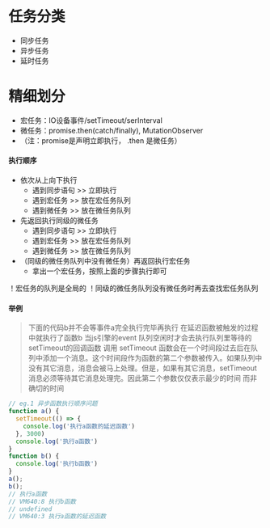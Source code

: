 
# 任务分类

- 同步任务
- 异步任务
- 延时任务

# 精细划分

- 宏任务：IO设备事件/setTimeout/serInterval
- 微任务：promise.then(catch/finally), MutationObserver
- （注：promise是声明立即执行， .then 是微任务）

#### 执行顺序

- 依次从上向下执行
    - 遇到同步语句 >> 立即执行
    - 遇到宏任务 >> 放在宏任务队列
    - 遇到微任务 >> 放在微任务队列
- 先返回执行同级的微任务
    - 遇到同步语句 >> 立即执行
    - 遇到宏任务 >> 放在宏任务队列
    - 遇到微任务 >> 放在微任务队列
- （同级的微任务队列中没有微任务）再返回执行宏任务
    - 拿出一个宏任务，按照上面的步骤执行即可

！宏任务的队列是全局的
！同级的微任务队列没有微任务时再去查找宏任务队列

#### 举例

> 下面的代码b并不会等事件a完全执行完毕再执行
> 在延迟函数被触发的过程中就执行了函数b
> 当js引擎的event 队列空闲时才会去执行队列里等待的setTimeout的回调函数
> 调用 setTimeout 函数会在一个时间段过去后在队列中添加一个消息。这个时间段作为函数的第二个参数被传入。如果队列中没有其它消息，消息会被马上处理。但是，如果有其它消息，setTimeout 消息必须等待其它消息处理完。因此第二个参数仅仅表示最少的时间 而非确切的时间

```JavaScript
// eg.1 异步函数执行顺序问题
function a() {
  setTimeout(() => {
    console.log('执行a函数的延迟函数')
  }, 3000)
  console.log('执行a函数')
}
function b() {
  console.log('执行b函数')
}
a();
b();
// 执行a函数
// VM640:8 执行b函数
// undefined
// VM640:3 执行a函数的延迟函数

```